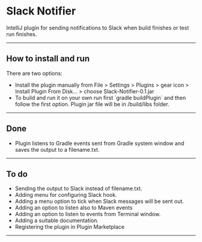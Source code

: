 # Slack Notifier
IntelliJ plugin for sending notifications to Slack when build finishes or test run finishes.
***
## How to install and run
There are two options:
<ul>
    <li>Install the plugin manually from File > Settings > Plugins > gear icon > Install Plugin From Disk... > choose Slack-Notifier-0.1.jar</li>
    <li>To build and run it on your own run first `gradle buildPlugin` and then follow the first option. Plugin jar file will be in /build/libs folder.</li>
</ul>

***
## Done

<ul>
	<li>Plugin listens to Gradle events sent from Gradle system window and saves the output to a filename.txt.</li>
</ul>

***
## To do

<ul>
    <li>Sending the output to Slack instead of filename.txt.</li>
    <li>Adding menu for configuring Slack hook.</li>
    <li>Adding a menu option to tick when Slack messages will be sent out.</li>
    <li>Adding an option to listen also to Maven events</li>
    <li>Adding an option to listen to events from Terminal window.</li>
    <li>Adding a suitable documentation.</li>
    <li>Registering the plugin in Plugin Marketplace</li>
</ul>

***


